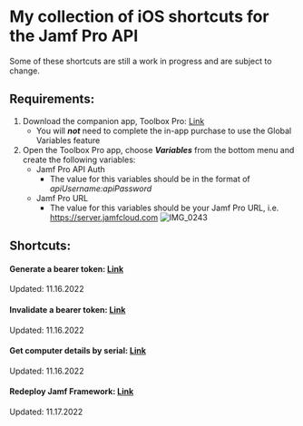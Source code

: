 # My collection of iOS shortcuts for the Jamf Pro API

Some of these shortcuts are still a work in progress and are subject to change.

## Requirements: 
1. Download the companion app, Toolbox Pro: [Link](https://apps.apple.com/us/app/toolbox-pro-for-shortcuts/id1476205977)
   - You will **_not_** need to complete the in-app purchase to use the Global Variables feature
2. Open the Toolbox Pro app, choose **_Variables_** from the bottom menu and create the following variables:
   - Jamf Pro API Auth
      - The value for this variables should be in the format of _apiUsername:apiPassword_
   - Jamf Pro URL
      - The value for this variables should be your Jamf Pro URL, i.e. https://server.jamfcloud.com
![IMG_0243](https://user-images.githubusercontent.com/23343243/202490011-3aa80f77-8ed9-44c5-ac0a-47b9b91bd4c4.jpg)


## Shortcuts:

#### Generate a bearer token: [Link](https://www.icloud.com/shortcuts/07523b671101426db826ab8425f5d88a)
Updated: 11.16.2022

#### Invalidate a bearer token: [Link](https://www.icloud.com/shortcuts/f1ff1388c4324399bb8a5f9117b143a1)
Updated: 11.16.2022

#### Get computer details by serial: [Link](https://www.icloud.com/shortcuts/0027b4089c3f4349b36daf2460fe2d71)
Updated: 11.16.2022

#### Redeploy Jamf Framework: [Link](https://www.icloud.com/shortcuts/c1900371d02c47fc9907cbba866e52eb)
Updated: 11.17.2022
